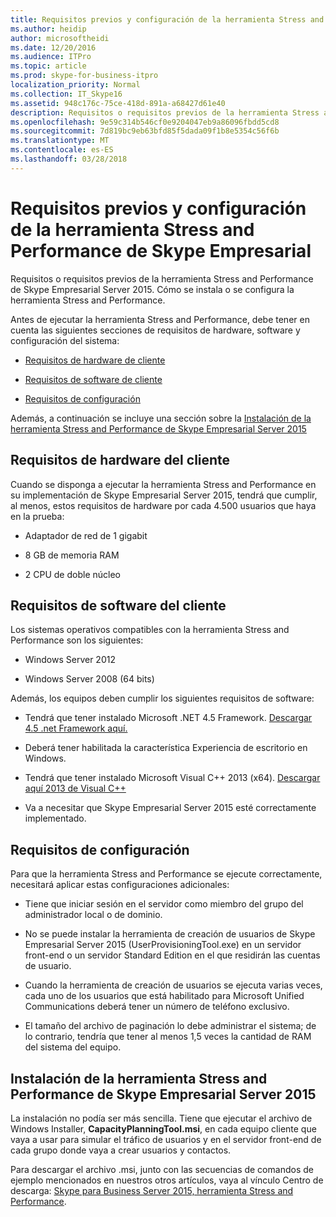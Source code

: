 ```yaml
---
title: Requisitos previos y configuración de la herramienta Stress and Performance de Skype Empresarial
ms.author: heidip
author: microsoftheidi
ms.date: 12/20/2016
ms.audience: ITPro
ms.topic: article
ms.prod: skype-for-business-itpro
localization_priority: Normal
ms.collection: IT_Skype16
ms.assetid: 948c176c-75ce-418d-891a-a68427d61e40
description: Requisitos o requisitos previos de la herramienta Stress and Performance de Skype Empresarial Server 2015. Cómo se instala o se configura la herramienta Stress and Performance.
ms.openlocfilehash: 9e59c314b546cf0e9204047eb9a86096fbdd5cd8
ms.sourcegitcommit: 7d819bc9eb63bfd85f5dada09f1b8e5354c56f6b
ms.translationtype: MT
ms.contentlocale: es-ES
ms.lasthandoff: 03/28/2018
---
```

# <a name="prerequisites-and-setup-for-the-skype-for-busines-stress-and-performance-tool"></a>Requisitos previos y configuración de la herramienta Stress and Performance de Skype Empresarial
 
Requisitos o requisitos previos de la herramienta Stress and Performance de Skype Empresarial Server 2015. Cómo se instala o se configura la herramienta Stress and Performance.
  
Antes de ejecutar la herramienta Stress and Performance, debe tener en cuenta las siguientes secciones de requisitos de hardware, software y configuración del sistema:
  
- [Requisitos de hardware de cliente](prerequisites-and-setup.md#ClientHardwareReqs)
    
- [Requisitos de software de cliente](prerequisites-and-setup.md#ClientSoftwareReqs)
    
- [Requisitos de configuración](prerequisites-and-setup.md#ConfigReqs)
    
Además, a continuación se incluye una sección sobre la [Instalación de la herramienta Stress and Performance de Skype Empresarial Server 2015](prerequisites-and-setup.md#Installing)
  
## <a name="client-hardware-requirements"></a>Requisitos de hardware del cliente
<a name="ClientHardwareReqs"> </a>

Cuando se disponga a ejecutar la herramienta Stress and Performance en su implementación de Skype Empresarial Server 2015, tendrá que cumplir, al menos, estos requisitos de hardware por cada 4.500 usuarios que haya en la prueba:
  
- Adaptador de red de 1 gigabit
    
- 8 GB de memoria RAM
    
- 2 CPU de doble núcleo
    
## <a name="client-software-requirements"></a>Requisitos de software del cliente
<a name="ClientSoftwareReqs"> </a>

Los sistemas operativos compatibles con la herramienta Stress and Performance son los siguientes:
  
- Windows Server 2012
    
- Windows Server 2008 (64 bits)
    
Además, los equipos deben cumplir los siguientes requisitos de software:
  
- Tendrá que tener instalado Microsoft .NET 4.5 Framework. [Descargar 4.5 .net Framework aquí.](https://www.microsoft.com/en-us/download/details.aspx?id=30653)
    
- Deberá tener habilitada la característica Experiencia de escritorio en Windows.
    
- Tendrá que tener instalado Microsoft Visual C++ 2013 (x64). [Descargar aquí 2013 de Visual C++](https://www.microsoft.com/en-us/download/details.aspx?id=40784)
    
- Va a necesitar que Skype Empresarial Server 2015 esté correctamente implementado.
    
## <a name="configuration-requirements"></a>Requisitos de configuración
<a name="ConfigReqs"> </a>

Para que la herramienta Stress and Performance se ejecute correctamente, necesitará aplicar estas configuraciones adicionales:
  
- Tiene que iniciar sesión en el servidor como miembro del grupo del administrador local o de dominio.
    
- No se puede instalar la herramienta de creación de usuarios de Skype Empresarial Server 2015 (UserProvisioningTool.exe) en un servidor front-end o un servidor Standard Edition en el que residirán las cuentas de usuario.
    
- Cuando la herramienta de creación de usuarios se ejecuta varias veces, cada uno de los usuarios que está habilitado para Microsoft Unified Communications deberá tener un número de teléfono exclusivo.
    
- El tamaño del archivo de paginación lo debe administrar el sistema; de lo contrario, tendría que tener al menos 1,5 veces la cantidad de RAM del sistema del equipo.
    
## <a name="installing-the-skype-for-business-server-2015-stress-and-performance-tool"></a>Instalación de la herramienta Stress and Performance de Skype Empresarial Server 2015
<a name="Installing"> </a>

La instalación no podía ser más sencilla. Tiene que ejecutar el archivo de Windows Installer, **CapacityPlanningTool.msi**, en cada equipo cliente que vaya a usar para simular el tráfico de usuarios y en el servidor front-end de cada grupo donde vaya a crear usuarios y contactos.
  
Para descargar el archivo .msi, junto con las secuencias de comandos de ejemplo mencionados en nuestros otros artículos, vaya al vínculo Centro de descarga: [Skype para Business Server 2015, herramienta Stress and Performance](https://www.microsoft.com/download/details.aspx?id=50367).
  

